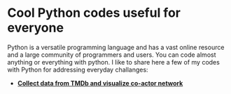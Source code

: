
<h1> Cool Python codes useful for everyone</h1>
<p> Python is a versatile programming language and has a vast online resource and a large community of programmers and users. You can code almost anything or everything with python. I like to share here a few of my codes with Python for addressing everyday challanges:</p>
<ul>
  <li><a href='/Grpah_Network/README.md'><b>Collect data from TMDb and visualize co-actor network</b></a></li> 

</ul> 
